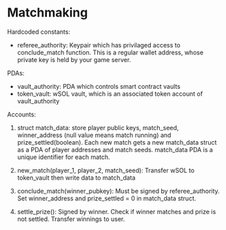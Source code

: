 # Matchmaking

Hardcoded constants:
- referee_authority: Keypair which has privilaged access to conclude_match function. This is a regular wallet address, whose private key is held by your game server.

PDAs:
- vault_authority: PDA which controls smart contract vaults
- token_vault: wSOL vault, which is an associated token account of vault_authority

Accounts:
1. struct match_data: store player public keys, match_seed, winner_address (null value means match running) and prize_settled(boolean). Each new match gets a new match_data struct as a PDA of player addresses and match seeds. match_data PDA is a unique identifier for each match.

1. new_match(player_1, player_2, match_seed): Transfer wSOL to token_vault then write data to match_data
2. conclude_match(winner_pubkey): Must be signed by referee_authority. Set winner_address and prize_settled = 0 in match_data struct.
3. settle_prize(): Signed  by winner. Check if winner matches and prize is not settled. Transfer winnings to user.

